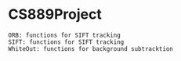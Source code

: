 # CS889Project

    ORB: functions for SIFT tracking
    SIFT: functions for SIFT tracking
    WhiteOut: functions for background subtracktion 